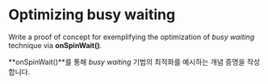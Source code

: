 # Optimizing busy waiting

Write a proof of concept for exemplifying the optimization of _busy waiting_ technique via **onSpinWait()**.

**onSpinWait()**를 통해 _busy waiting_ 기법의 최적화를 예시하는 개념 증명을 작성합니다.
